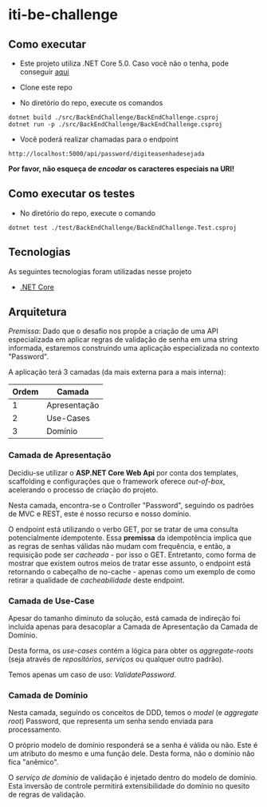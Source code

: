 # iti-be-challenge

## Como executar

- Este projeto utiliza .NET Core 5.0. Caso você não o tenha, pode conseguir [aqui](https://dotnet.microsoft.com/download/dotnet/5.0)

- Clone este repo

- No diretório do repo, execute os comandos
```
dotnet build ./src/BackEndChallenge/BackEndChallenge.csproj
dotnet run -p ./src/BackEndChallenge/BackEndChallenge.csproj
```

- Você poderá realizar chamadas para o endpoint 
```
http://localhost:5000/api/password/digiteasenhadesejada
```
**Por favor, não esqueça de *encodar* os caracteres especiais na URI!**

## Como executar os testes

- No diretório do repo, execute o comando
```
dotnet test ./test/BackEndChallenge/BackEndChallenge.Test.csproj
```

## Tecnologias

As seguintes tecnologias foram utilizadas nesse projeto

-   [.NET Core](https://dotnet.microsoft.com/)

## Arquitetura

*Premissa*: Dado que o desafio nos propõe a criação de uma API especializada em aplicar regras de validação de senha em uma string informada, estaremos construindo uma aplicação especializada no contexto "Password".

A aplicação terá 3 camadas (da mais externa para a mais interna):

| Ordem |    Camada    |
|-------|--------------|
| 1     | Apresentação |
| 2     | Use-Cases    |
| 3     | Domínio      |

### Camada de Apresentação
Decidiu-se utilizar o **ASP.NET Core Web Api** por conta dos templates, scaffolding e configurações que o framework oferece *out-of-box*, acelerando o processo de criação do projeto.

Nesta camada, encontra-se o Controller "Password", seguindo os padrões de MVC e REST, este é nosso recurso e nosso domínio.

O endpoint está utilizando o verbo GET, por se tratar de uma consulta potencialmente idempotente.
Essa **premissa** da idempotência implica que as regras de senhas válidas não mudam com frequência, e então, a requisição pode ser *cacheada* - por isso o GET.
Entretanto, como forma de mostrar que existem outros meios de tratar esse assunto, o endpoint está retornando o cabeçalho de no-cache - apenas como um exemplo de como retirar a qualidade de *cacheabilidade* deste endpoint.

### Camada de Use-Case
Apesar do tamanho diminuto da solução, está camada de indireção foi incluída apenas para desacoplar a Camada de Apresentação da Camada de Domínio.

Desta forma, os *use-cases* contém a lógica para obter os *aggregate-roots* (seja através de *repositórios*, *serviços* ou qualquer outro padrão).

Temos apenas um caso de uso: *ValidatePassword*.

### Camada de Domínio 
Nesta camada, seguindo os conceitos de DDD, temos o *model* (e *aggregate root*) Password, que representa um senha sendo enviada para processamento.

O próprio modelo de domínio responderá se a senha é válida ou não. Este é um atributo do mesmo e uma função dele. Desta forma, não o domínio não fica "anêmico".

O *serviço de domínio* de validação é injetado dentro do modelo de domínio. Esta inversão de controle permitirá extensibilidade do domínio no quesito de regras de validação. 